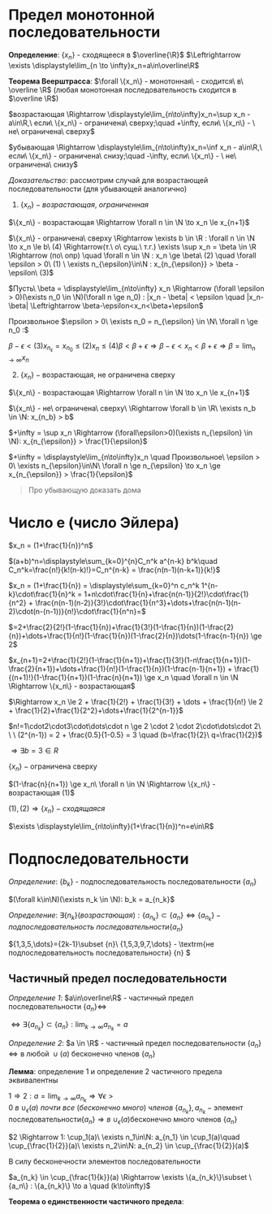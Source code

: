 # Предел монотонной последовательности

**Определение**: $\{x_n\}$ - сходящееся в $\overline{\R}$ $\Leftrightarrow \exists \displaystyle\lim_{n \to \infty}x_n=a\in\overline\R$

**Теорема Веерштрасса**: $\forall \{x_n\} - монотонная\ - сходится\ в\ \overline \R$ (любая монотонная последовательность сходится в $\overline \R$)

$возрастающая \Rightarrow \displaystyle\lim_{n\to\infty}x_n=\sup x_n - a\in\R,\ если\ \{x_n\} - ограничена\ сверху;\quad +\infty, если\ \{x_n\} - \ не\ ограничена\ сверху$

$убывающая \Rightarrow \displaystyle\lim_{n\to\infty}x_n=\inf x_n - a\in\R,\ если\ \{x_n\} - ограничена\ снизу;\quad -\infty, если\ \{x_n\} - \ не\ ограничена\ снизу$

*Доказательство*: рассмотрим случай для возрастающей последовательности (для убывающей аналогично)

1. $\{x_n\} - возрастающая,\ ограниченная$

$\{x_n\} - возрастающая \Rightarrow \forall n \in \N \to x_n \le x_{n+1}$

$\{x_n\} - ограничена\ сверху \Rightarrow \exists b \in \R : \forall n \in \N \to x_n \le b\ (4) \Rightarrow(т.\ о\ сущ.\  т.г.) \exists \sup x_n = \beta \in \R \Rightarrow (по\ опр) \quad \forall n \in \N : x_n \ge \beta\ (2) \quad \forall \epsilon > 0\ (1) \ \exists n_{\epsilon}\in\N : x_{n_{\epsilon}} > \beta - \epsilon\ (3)$

$Пусть\ \beta = \displaystyle\lim_{n\to\infty} x_n \Rightarrow (\forall \epsilon > 0)(\exists n_0 \in \N)(\forall n \ge  n_0) : |x_n - \beta| < \epsilon \quad |x_n-\beta| \Leftrightarrow \beta-\epsilon<x_n<\beta+\epsilon$

Произвольное $\epsilon > 0\ \exists n_0 = n_{\epsilon} \in \N\  \forall n \ge n_0 :$

$\beta - \epsilon < (3) x_{n_{\epsilon}} = x_{n_0} \le (2) x_n \le (4) \beta < \beta + \epsilon \Rightarrow \beta - \epsilon < x_n < \beta + \epsilon \Rightarrow \beta = \displaystyle\lim_{n\to\infty}x_n$

2. $\{x_n\} - \textrm{возрастающая, не ограничена сверху}$

$\{x_n\} - возрастающая \Rightarrow \forall n \in \N \to x_n \le x_{n+1}$

$\{x_n\} - не\ ограничена\ сверху\ \Rightarrow \forall b \in \R\ \exists n_b \in \N: x_{n_b} > b$

$+\infty = \sup x_n \Rightarrow (\forall\epsilon>0)(\exists n_{\epsilon} \in \N): x_{n_{\epsilon}} > \frac{1}{\epsilon}$

$+\infty = \displaystyle\lim_{n\to\infty}x_n \quad Произвольное\ \epsilon > 0\ \exists n_{\epsilon}\in\N\ \forall n \ge n_{\epsilon} \to x_n \ge x_{n_{\epsilon}} > \frac{1}{\epsilon}$

> Про убывающую доказать дома

# Число e (число Эйлера)

$x_n = (1+\frac{1}{n})^n$

$(a+b)^n=\displaystyle\sum_{k=0}^{n}C_n^k a^{n-k} b^k\quad C_n^k=\frac{n!}{k!(n-k)!}=C_n^{n-k} = \frac{n(n-1)(n-k+1)}{k!}$

$x_n = (1+\frac{1}{n}) = \displaystyle\sum_{k=0}^n c_n^k 1^{n-k}\cdot\frac{1}{n}^k = 1+n\cdot\frac{1}{n}+\frac{n(n-1)}{2!}\cdot\frac{1}{n^2} + \frac{n(n-1)(n-2)}{3!}\cdot\frac{1}{n^3}+\dots+\frac{n(n-1)(n-2)\cdot(n-(n-1))}{n!}\cdot\frac{1}{n^n}=$

$=2+\frac{2}{2!}(1-\frac{1}{n})+\frac{1}{3!}(1-\frac{1}{n})(1-\frac{2}{n})+\dots+\frac{1}{n!}(1-\frac{1}{n})(1-\frac{2}{n})\dots(1-\frac{n-1}{n}) \ge 2$

$x_{n+1}=2+\frac{1}{2!}(1-\frac{1}{n+1})+\frac{1}{3!}(1-n\frac{1}{n+1})(1-\frac{2}{n+1})+\dots+\frac{1}{n!}(1-\frac{1}{n})(1-\frac{n-1}{n+1}) + \frac{1}{(n+1)!}(1-\frac{1}{n+1})(1-\frac{n}{n+1}) \ge x_n \quad \forall n \in \N \Rightarrow \{x_n\} - возрастающая$

$\Rightarrow x_n \le 2 + \frac{1}{2!} + \frac{1}{3!} + \dots + \frac{1}{n!} \le 2 + \frac{1}{2}+\frac{1}{2^2}+\dots+\frac{1}{2^{n-1}}$

$n!=1\cdot2\cdot3\cdot\dots\cdot n \ge 2 \cdot 2 \cdot 2\cdot\dots\cdot 2\ \ \  (2^{n-1}) = 2 + \frac{0.5}{1-0.5} = 3 \quad (b=\frac{1}{2}\ q=\frac{1}{2})$

$\Rightarrow \exists b =3 \in R$

$\{x_n\} -\textrm{ограничена сверху}$

$(1-\frac{n}{n+1}) \ge x_n\ \forall n \in \N \Rightarrow \{x_n\} - возрастающая (1)$

$(1),(2)\Rightarrow \{x_n\} - сходящаяся$

$\exists \displaystyle\lim_{n\to\infty}(1+\frac{1}{n})^n=e\in\R$

# Подпоследовательности

*Определение*: $\{b_k\}$ - подпоследовательность последовательности $\{a_n\}$

$(\forall k\in\N)(\exists n_k \in \N): b_k = a_{n_k}$

*Определение*: $\exists \{n_k\}(возрастающая): \{a_{n_k}\} \subset \{a_n\} \Leftrightarrow \{a_{n_k}\} - подпоследовательность\ последовательности \{a_n\}$

$\{1,3,5,\dots\}=\{2k-1\}\subset \{n\}\\
\{1,5,3,9,7,\dots\} - \textrm{не подпоследовательность последовательности} \{n\}
$

## Частичный предел последовательности

*Определение 1*: $a\in\overline\R$ - частичный предел последовательности $\{a_n\} \Leftrightarrow$

$\Leftrightarrow\exists \{a_{n_k}\} \subset \{a_n\}: \displaystyle\lim_{k\to\infty}a_{n_k}=a$

*Определение 2*: $a \in \R$ - частичный предел последовательности $\{a_n\} \Leftrightarrow \textrm{в любой } \cup(a) \textrm{ бесконечно членов } \{a_n\}$

**Лемма**: определение 1 и определение 2 частичного предела эквивалентны

$1 \Rightarrow 2: a = \displaystyle\lim_{k\to\infty}a_{n_k}\Rightarrow \forall \epsilon > 0\ в\ \cup_{\epsilon}(a)\ почти\ все\ (бесконечно\ много)\ членов\ \{a_{n_k}\}, a_{n_k} - \textrm{элемент последовательности} \{a_n\}\Rightarrow в\ \cup_{\epsilon}(a) \textrm{бесконечно много членов } \{a_n\}$

$2 \Rightarrow 1: \cup_1(a)\ \exists n_1\in\N: a_{n_1} \in \cup_1(a)\quad \cup_{\frac{1}{2}}(a)\ \exists n_2\in\N: a_{n_2} \in \cup_{\frac{1}{2}}(a)$

В силу бесконечности элементов последовательности

$a_{n_k} \in \cup_{\frac{1}{k}}(a) \Rightarrow \exists \{a_{n_k}\}\subset \{a_n\} : \{a_{n_k}\} \to a \quad (k\to\infty)$

**Теорема о единственности частичного предела**: